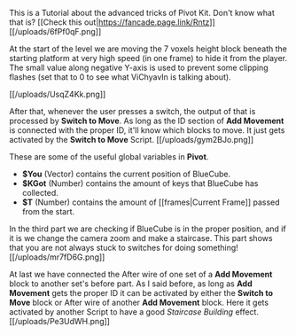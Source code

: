 This is a Tutorial about the advanced tricks of Pivot Kit. Don't know what that is? [[Check this out|https://fancade.page.link/Rntz]]
[[/uploads/6fPf0qF.png]]

At the start of the level we are moving the 7 voxels height block beneath the starting platform at very high speed (in one frame) to hide it from the player. The small value along negative Y-axis is used to prevent some clipping flashes (set that to 0 to see what ViChyavIn is talking about).

[[/uploads/UsqZ4Kk.png]]

After that, whenever the user presses a switch, the output of that is processed by **Switch to Move**.
As long as the ID section of **Add Movement** is connected with the proper ID, it'll know which blocks to move. It just gets activated by the **Switch to Move** Script.
[[/uploads/gym2BJo.png]]

These are some of the useful global variables in **Pivot**.

* **$You**  (Vector) contains the current position of BlueCube.
* **$KGot** (Number) contains the amount of keys that BlueCube has collected.
* **$T** (Number) contains the amount of [[frames|Current Frame]] passed from the start.

In the third part we are checking if BlueCube is in the proper position, and if it is we change the camera zoom and make a staircase.
This part shows that you are not always stuck to switches for doing something!
[[/uploads/mr7fD6G.png]]

At last we have connected the After wire of one set of a **Add Movement** block to another set's before part.
As I said before, as long as **Add Movement** gets the proper ID it can be activated by either the **Switch to Move** block or After wire of another **Add Movement** block.
Here it gets activated by another Script to have a good *Staircase Building* effect.
[[/uploads/Pe3UdWH.png]]